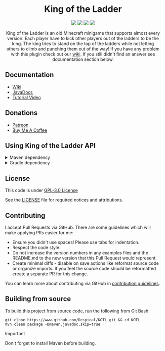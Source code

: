 <h1 align="center">King of the Ladder</h1>

<div align="center">

[![](https://github.com/Despical/KOTL/actions/workflows/build.yml/badge.svg?branch=master)](https://github.com/Despical/KOTL/actions/workflows/build.yml)
[![](https://jitpack.io/v/Despical/KOTL.svg)](https://jitpack.io/#Despical/KOTL)
[![](https://img.shields.io/badge/JavaDocs-latest-lime.svg)](https://javadoc.jitpack.io/com/github/Despical/KOTL/latest/javadoc/index.html)
[![](https://img.shields.io/badge/Buy%20Me%20A%20Coffee-Support-lime.svg?logo=BuyMeACoffee)](https://www.buymeacoffee.com/despical)

King of the Ladder is an old Minecraft minigame that supports almost every version. Each player have to kick other players
out of the ladders to be the king. The king tries to stand on the top of the ladders while not letting others to climb and
punching them out of the way! If you have any problem with this plugin check out our [wiki](https://github.com/Despical/KOTL/wiki).
If you still didn't find an answer see documentation section below.

</div>

## Documentation
- [Wiki](https://github.com/Despical/KOTL/wiki)
- [JavaDocs](https://javadoc.jitpack.io/com/github/Despical/KOTL/latest/javadoc/index.html)
- [Tutorial Video](https://www.youtube.com/watch?v=O_vkf_J4OgY)

## Donations
- [Patreon](https://www.patreon.com/despical)
- [Buy Me A Coffee](https://www.buymeacoffee.com/despical)

## Using King of the Ladder API
<details>
<summary>Maven dependency</summary>

```xml
<repository>
    <id>jitpack.io</id>
    <url>https://jitpack.io</url>
</repository>
```
```xml
<dependency>
    <groupId>com.github.Despical</groupId>
    <artifactId>KOTL</artifactId>
    <version>VERSION</version>
    <scope>provided</scope>
</dependency>
```

</details>

<details>
<summary>Gradle dependency</summary>

```gradle
repositories {
    maven { url 'https://jitpack.io' }
}
```
```gradle
dependencies {
    compileOnly 'com.github.Despical:KOTL:VERSION';
}
```
</details>

## License
This code is under [GPL-3.0 License](http://www.gnu.org/licenses/gpl-3.0.html)

See the [LICENSE](https://github.com/Despical/KOTL/blob/master/LICENSE) file for required notices and attributions.

## Contributing

I accept Pull Requests via GitHub. There are some guidelines which will make applying PRs easier for me:
+ Ensure you didn't use spaces! Please use tabs for indentation.
+ Respect the code style.
+ Do not increase the version numbers in any examples files and the README.md to the new version that this Pull Request would represent.
+ Create minimal diffs - disable on save actions like reformat source code or organize imports. If you feel the source code should be reformatted create a separate PR for this change.

You can learn more about contributing via GitHub in [contribution guidelines](../CONTRIBUTING.md).

## Building from source
To build this project from source code, run the following from Git Bash:
```
git clone https://www.github.com/Despical/KOTL.git && cd KOTL
mvn clean package -Dmaven.javadoc.skip=true
```

> [!IMPORTANT]  
> Don't forget to install Maven before building.